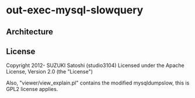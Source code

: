 out-exec-mysql-slowquery
========================
## Architecture
[image]: http://image.slidesharecdn.com/chiba-pm1ltstudio3104-121020031129-phpapp02/95/slide-17-638.jpg


## License
Copyright 2012- SUZUKI Satoshi (studio3104)
Licensed under the Apache License, Version 2.0 (the "License")

Also, "viewer/view_explain.pl"  contains the modified mysqldumpslow, this is GPL2 license applies.
